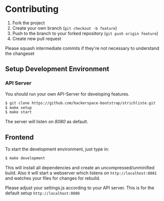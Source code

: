 # Contributing

1. Fork the project
2. Create your own branch (`git checkout -b feature`)
3. Push to the branch to your forked repository (`git push origin feature`)
4. Create new pull request

Please squash intermediate commits if they're not necessary to understand the changeset

## Setup Development Environment

### API Server

You should run your own API-Server for developing features. 

```bash
$ git clone https://github.com/hackerspace-bootstrap/strichliste.git
$ make setup
$ make start
```

The server will listen on *8080* as default. 

## Frontend

To start the development environment, just type in:

```bash
$ make development
```

This will install all dependencies and create an uncompressed/unminified build. Also it will start a webserver which listens on `http://localhost:8081` and watches your files for changes for rebuild. 

Please adjust your settings.js according to your API server. This is for the default setup `http://localhost:8080`
